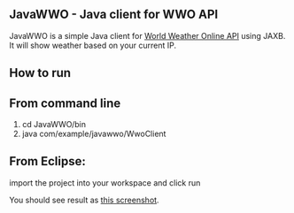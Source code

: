 JavaWWO - Java client for WWO API
-----------------------------
JavaWWO is a simple Java client for [World Weather Online API](http://www.worldweatheronline.com/) using JAXB. It will show weather based on your current IP.

How to run
----------

From command line
----------------
1. cd JavaWWO/bin
2. java com/example/javawwo/WwoClient

From Eclipse:
-------------
import the project into your workspace and click run

You should see result as [this screenshot](https://github.com/michaelben/JavaWWO/blob/master/image/screenshot.png).

